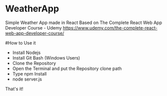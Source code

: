 # WeatherApp
Simple Weather App made in React Based on The Complete React Web App Developer Course - Udemy
https://www.udemy.com/the-complete-react-web-app-developer-course/

#How to Use it
- Install Nodejs
- Install Git Bash (Windows Users)
- Clone the Repository
- Open the Terminal and put the Repository clone path
- Type npm Install
- node server.js

That's it!
